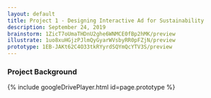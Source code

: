 ```yaml
---
layout: default
title: Project 1 - Designing Interactive Ad for Sustainability
description: September 24, 2019
brainstorm: 1ZicT7oUmaTHDnU2ghe6WNMCE0fBp2hMK/preview
illustrate: 1uo8xuHGjzPJlmQyGyarWVsbyRR0pFZjN/preview
prototype: 1EB-JAKt62C4O33tkRYyrdSQYmQcYTV3S/preview
---
```


### Project Background





{% include googleDrivePlayer.html id=page.prototype %}


